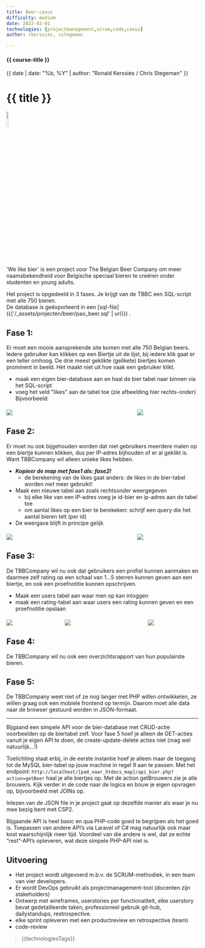 ```yaml
---
title: Beer-casus
difficulty: medium
date: 2022-03-01
technologies: [projectmanagement,scrum,code,casus]
author: rkerssies, cstegeman

---
```


#### {{ course-title }}
{{ date | date: "%b, %Y" | author: "Ronald Kerssies / Chris Stegeman" }}

# {{ title }}

<img src="{{ '/_assets/projecten/beer/prj_biertjes.png' | url }}" style="width:10%;">


'We like bier' is een project voor The Belgian Beer Company om meer naamsbekendheid voor Belgische speciaal bieren te creëren onder studenten en young adults.

Het project is opgedeeld in 3 fases.  Je krijgt van de TBBC een SQL-script met alle 750 bieren.<br>
De database is geëxporteerd in een [sql-file]({{'/_assets/projecten/beer/pao_beer.sql' | url}}) .

## Fase 1:
Er moet een mooie aansprekende site komen met alle 750 Belgian beers.
Iedere gebruiker kan klikken op een Biertje uit de lijst, bij iedere klik gaat er een teller omhoog. De drie meest geklikte (gelikete) biertjes komen prominent in beeld.
Het maakt niet uit hoe vaak een gebruiker klikt.<br>
* maak een eigen bier-database aan en haal de bier tabel naar binnen via het SQL-script
* voeg het veld "likes" aan de tabel toe (zie afbeelding hier rechts-onder)
Bijvoorbeeld:
<div style="display:flex; column-gap:20px; margin-top:20px;">
    <div style="flex:4">
        <img src="{{ '/_assets/projecten/beer/fase1.png' | url }}">
    </div>
    <div style="flex:2">
        <img src="{{ '/_assets/projecten/beer/bier_likes.png' | url }}">
    </div>
</div>


## Fase 2:
Er moet nu ook bijgehouden worden dat niet gebruikers meerdere malen op een biertje kunnen klikken, dus per IP-adres bijhouden of er al geklikt is. Want TBBCompany wil alleen unieke likes hebben.
* <b><i>Kopieer de map met fase1 als: fase2!</i></b>
    * de berekening van de likes gaat anders: de likes in de bier-tabel worden <i>niet</i> meer gebruikt!
* Maak een nieuwe tabel aan zoals rechtsonder weergegeven
    * bij elke like van een IP-adres voeg je id-bier en ip-adres aan de tabel toe
    * om aantal likes op een bier te berekeken: schrijf een query die het aantal bieren telt (per id)
* De weergave blijft in principe gelijk 
<div style="display:flex; column-gap:20px; max-width:600px; margin-top:20px;">
    <div style="flex:4">
        <img src="{{ '/_assets/projecten/beer/bier_likes.png' | url }}">
    </div>
    <div style="flex:2">
        <img src="{{ '/_assets/projecten/beer/bier_ip.png' | url }}">
    </div>
</div>

## Fase 3:
De TBBCompany wil nu ook dat gebruikers een profiel kunnen aanmaken en daarmee zelf rating op een schaal van 1…5 sterren kunnen geven aan een biertje, en ook een proefnotitie kunnen opschrijven.
* Maak een users tabel aan waar men op kan inloggen
* maak een rating-tabel aan waar users een rating kunnen geven en een proefnotitie opslaan
<div style="display:flex; column-gap:20px;  margin-top:20px;">
    <div style="flex:2">
        <img src="{{ '/_assets/projecten/beer/user_inlog.png' | url }}">
    </div>
    <div style="flex:3">
        <img src="{{ '/_assets/projecten/beer/user-rating.png' | url }}">
    </div>
    <div style="flex:2">
        <img src="{{ '/_assets/projecten/beer/rating.png' | url }}">
    </div>
</div>

## Fase 4:
De TBBCompany wil nu ook een overzichtsrapport van hun populairste bieren.

## Fase 5:
De TBBCompany weet niet of ze nog langer met PHP willen ontwikkelen, ze willen graag ook een mobiele frontend op termijn. Daarom moet alle data naar de browser gestuurd worden in JSON-formaat.

__________
Bijgaand een simpele API voor de bier-database met CRUD-actie voorbeelden op de biertabel zelf. Voor fase 5 hoef je alleen de GET-acties vanuit je eigen API te doen, de create-update-delete acties niet (mag wel natuurlijk…!)

Toelichting staat erbij, in de eerste instantie hoef je alleen maar de toegang tot de MySQL bier-tabel op jouw machine in regel 9 aan te passen.
Met het endpoint: ```http://localhost/[pad_naar_htdocs_map]/api_bier.php?action=getBeer``` haal je alle biertjes op. Met de action getBrouwers zie je alle brouwers. Kijk verder in de code naar de logica en bouw je eigen opvragen op, bijvoorbeeld met JOINs op.

Inlezen van de JSON file in je project gaat op dezelfde manier als waar je nu mee bezig bent met CSP2.

Bijgaande API is heel basic en qua PHP-code goed te begrijpen als het goed is.
Toepassen van andere API’s via Laravel of C# mag natuurlijk ook maar kost waarschijnlijk meer tijd. Voordeel van die andere is wel, dat ze echte “rest”-API’s opleveren, wat deze simpele PHP-API niet is.  

## Uitvoering
* Het project wordt uitgevoerd m.b.v. de SCRUM-methodiek, in een team van vier developers.
* Er wordt DevOps gebruikt als projectmanagement-tool (docenten zijn stakeholders)
* Ontwerp met wireframes, userstories per functionaliteit, elke userstory bevat gedetailleerde taken,
  professioneel gebruik git-hub, dailystandups, restrospective.
* elke sprint opleveren met een productreview en retrospective (team)
* code-review


> {{technologiesTags}}

